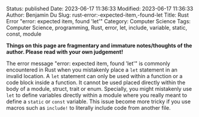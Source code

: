 Status: published
Date: 2023-06-17 11:36:33
Modified: 2023-06-17 11:36:33
Author: Benjamin Du
Slug: rust-error:-expected-item,-found-let
Title: Rust Error "error: expected item, found 'let'"
Category: Computer Science
Tags: Computer Science, programming, Rust, error, let, include, variable, static, const, module

**Things on this page are fragmentary and immature notes/thoughts of the author. Please read with your own judgement!**

The error message "error: expected item, found 'let'" is commonly encountered in Rust 
when you mistakenly place a `let` statement in an invalid location. 
A `let` statement can only be used within a function 
or a code block inside a function.
It cannot be used placed directly within the body of a module, struct, trait or enum. 
Specially,
you might mistakenly use `let` to define variables directly within a module
where you really meant to define a `static` or `const` variable.
This issue become more tricky if you use macros such as `include!`
to literally include code from another file.
